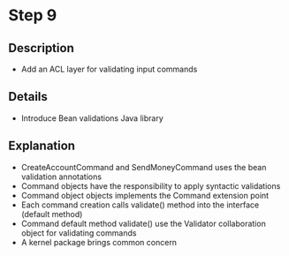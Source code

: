 # Step 9

## Description

- Add an ACL layer for validating input commands

## Details

- Introduce Bean validations Java library

## Explanation

- CreateAccountCommand and SendMoneyCommand uses the bean validation annotations
- Command objects have the responsibility to apply syntactic validations
- Command object objects implements the Command extension point
- Each command creation calls validate() method into the interface (default method)
- Command default method validate() use the Validator collaboration object for validating commands
- A kernel package brings common concern
